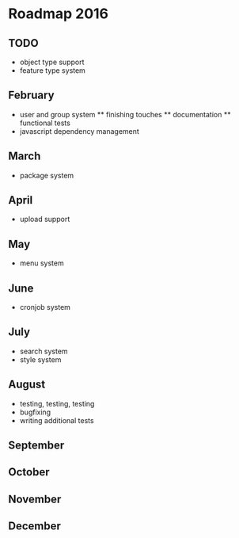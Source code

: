 # Roadmap 2016

## TODO
* object type support
* feature type system

## February
* user and group system
** finishing touches
** documentation
** functional tests
* javascript dependency management

## March
* package system

## April
* upload support

## May
* menu system

## June
* cronjob system

## July
* search system
* style system

## August
* testing, testing, testing
* bugfixing
* writing additional tests

## September

## October

## November

## December